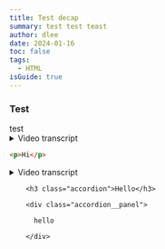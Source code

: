 ```yaml
---
title: Test decap
summary: test test teast
author: dlee
date: 2024-01-16
toc: false
tags:
  - HTML
isGuide: true
---
```

<h3 class="accordion">Test</h3>

<div class="accordion__panel">test</div>


<details>
  <summary>Video transcript</summary>

          Yup





</details>


```html
<p>Hi</p>
```


<details>
  <summary>Video transcript</summary>

        Two




</details>


```
    <h3 class="accordion">Hello</h3>

    <div class="accordion__panel">

      hello

    </div>
```